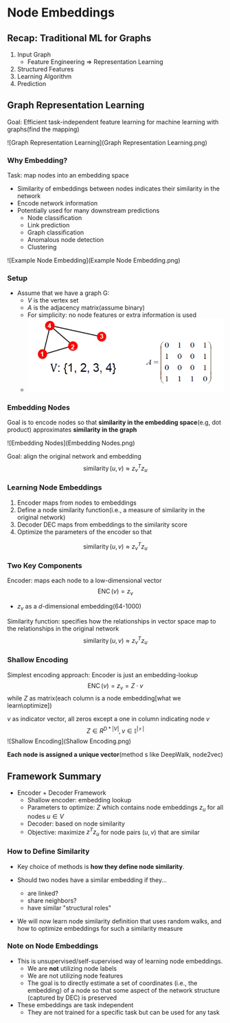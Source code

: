# Node Embeddings

## Recap: Traditional ML for Graphs

1. Input Graph
   + Feature Engineering => Representation Learning
2. Structured Features
3. Learning Algorithm
4. Prediction



## Graph Representation Learning

Goal: Efficient task-independent feature learning for machine learning with graphs(find the mapping)

![Graph Representation Learning](Graph Representation Learning.png)



### Why Embedding?

Task: map nodes into an embedding space

+ Similarity of embeddings between nodes indicates their similarity  in the network
+ Encode network information
+ Potentially used for many downstream predictions
  + Node classification
  + Link prediction
  + Graph classification
  + Anomalous node detection
  + Clustering



![Example Node Embedding](Example Node Embedding.png)



### Setup

+ Assume that we have a graph G:
  + $V$ is the vertex set
  + $A$ is the adjacency matrix(assume binary)
  + For simplicity: no node features or extra information is used
  + ![Setup](Setup.png)



### Embedding Nodes

Goal is to encode nodes so that **similarity in the embedding space**(e.g, dot product) approximates **similarity in the graph**

![Embedding Nodes](Embedding Nodes.png)



Goal: align the original network and embedding
$$
\operatorname{similarity}(u,v)\approx z_v^Tz_u
$$


### Learning Node Embeddings

1. Encoder maps from nodes to embeddings
2. Define a node similarity function(i.e., a measure of similarity in the original network)
3. Decoder DEC maps from embeddings to the similarity score
4. Optimize the parameters of the encoder so that

$$
\operatorname{similarity}(u,v)\approx z_v^Tz_u
$$



### Two Key Components

Encoder: maps each node to a low-dimensional vector
$$
\operatorname{ENC}(v)=z_v
$$

+ $z_v$ as a $d$-dimensional embedding(64-1000)



Similarity function: specifies how the relationships in vector space map to the relationships in the original network
$$
\operatorname{similarity}(u,v)\approx z_v^Tz_u
$$

### Shallow Encoding

Simplest encoding approach: Encoder is just an embedding-lookup
$$
\operatorname{ENC}(v)=z_v=Z \cdot v
$$
while $Z$ as matrix(each column is a node embedding[what we learn\optimize])

$v$ as indicator vector, all zeros except a one in column indicating node $v$
$$
Z \in R^{D*\left|V\right|},v \in \mathbb{I}^{|\mathcal{V}|}
$$
![Shallow Encoding](Shallow Encoding.png)

**Each node is assigned a unique vector**(method s like DeepWalk, node2vec)



## Framework Summary

+ Encoder + Decoder Framework
  + Shallow encoder: embedding lookup
  + Parameters to optimize: $Z$ which contains node embeddings $z_u$ for all nodes $u \in V$
  + Decoder: based on node similarity
  + Objective: maximize $z^Tz_u$ for node pairs $(u,v)$ that are similar

### How to Define Similarity

+ Key choice of methods is **how they define node similarity**.

+ Should two nodes have a similar embedding if they…
  + are linked?
  + share neighbors?
  + have similar "structural roles"
+ We will now learn node similarity definition that uses random walks, and how to optimize embeddings for such a similarity measure

### Note on Node Embeddings

+ This is unsupervised/self-supervised way of learning node embeddings.
  + We are **not** utilizing node labels
  + We are not utilizing node features
  + The goal is to directly estimate a set of coordinates (i.e., the embedding) of a node so that some aspect of the network structure (captured by DEC) is preserved
+ These embeddings are task independent
  + They are not trained for a specific task but can be used for any task
